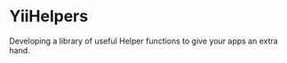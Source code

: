 YiiHelpers
==========

Developing a library of useful Helper functions to give your apps an extra hand.
